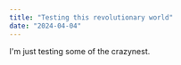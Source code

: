 ```yaml
---
title: "Testing this revolutionary world"
date: "2024-04-04"
---
```


I'm just testing some of the crazynest.